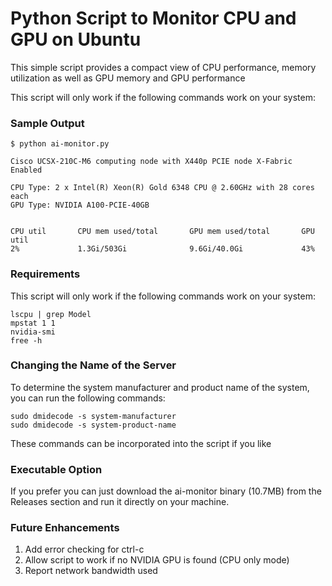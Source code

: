 # Python Script to Monitor CPU and GPU on Ubuntu

This simple script provides a compact view of CPU performance, memory utilization as well as GPU memory and GPU performance

This script will only work if the following commands work on your system:

### Sample Output

```
$ python ai-monitor.py 

Cisco UCSX-210C-M6 computing node with X440p PCIE node X-Fabric Enabled

CPU Type: 2 x Intel(R) Xeon(R) Gold 6348 CPU @ 2.60GHz with 28 cores each
GPU Type: NVIDIA A100-PCIE-40GB


CPU util       CPU mem used/total       GPU mem used/total       GPU util
2%             1.3Gi/503Gi              9.6Gi/40.0Gi             43%
```

### Requirements

This script will only work if the following commands work on your system:

```
lscpu | grep Model
mpstat 1 1
nvidia-smi
free -h
```

### Changing the Name of the Server

To determine the system manufacturer and product name of the system, you can run the following commands:
```
sudo dmidecode -s system-manufacturer
sudo dmidecode -s system-product-name
```

These commands can be incorporated into the script if you like

### Executable Option

If you prefer you can just download the ai-monitor binary (10.7MB) from the Releases section and run it directly on your machine.

### Future Enhancements

1. Add error checking for ctrl-c
2. Allow script to work if no NVIDIA GPU is found (CPU only mode)
3. Report network bandwidth used